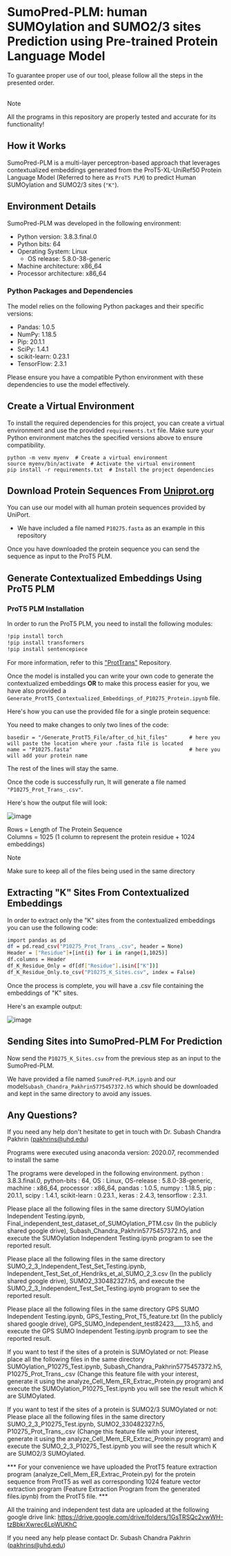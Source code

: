 # SumoPred-PLM: human SUMOylation and SUMO2/3 sites Prediction using Pre-trained Protein Language Model

To guarantee proper use of our tool, please follow all the steps in the presented order.
<br>
<br>
>[!Note]
> All the programs in this repository are properly tested and accurate for its functionality! 
## How it Works
SumoPred-PLM is a multi-layer perceptron-based approach that leverages contextualized embeddings generated
from the ProT5-XL-UniRef50 Protein Language Model (Referred to here as `ProT5 PLM`) to predict Human SUMOylation and SUMO2/3 sites (`"K"`).

## Environment Details

SumoPred-PLM was developed in the following environment:

- Python version: 3.8.3.final.0
- Python bits: 64
- Operating System: Linux
  - OS release: 5.8.0-38-generic
- Machine architecture: x86_64
- Processor architecture: x86_64

### Python Packages and Dependencies

The model relies on the following Python packages and their specific versions:

- Pandas: 1.0.5
- NumPy: 1.18.5
- Pip: 20.1.1
- SciPy: 1.4.1
- scikit-learn: 0.23.1
- TensorFlow: 2.3.1

Please ensure you have a compatible Python environment with these dependencies to use the model effectively.

## Create a Virtual Environment

To install the required dependencies for this project, you can create a virtual environment and use the provided `requirements.txt` file. Make sure your Python environment matches the specified versions above to ensure compatibility.

```
python -m venv myenv  # Create a virtual environment
source myenv/bin/activate  # Activate the virtual environment
pip install -r requirements.txt  # Install the project dependencies
```

## Download Protein Sequences From [Uniprot.org](https://www.uniprot.org/)  

You can use our model with all human protein sequences provided by UniPort.
  - We have included a file named `P10275.fasta` as an example in this repository

Once you have downloaded the protein sequence you can send the sequence as input to the ProT5 PLM.


## Generate Contextualized Embeddings Using ProT5 PLM

### ProT5 PLM Installation 

In order to run the ProT5 PLM, you need to install the following modules:
```bash
!pip install torch
!pip install transformers
!pip install sentencepiece
```

For more information, refer to this ["ProtTrans"](https://github.com/agemagician/ProtTrans) Repository.


Once the model is installed you can write your own code to generate the contextualized embeddings **OR**
to make this process easier for you, we have also provided a `Generate_ProtT5_Contextualized_Embeddings_of_P10275_Protein.ipynb` file.

Here's how you can use the provided file for a single protein sequence:

You need to make changes to only two lines of the code:
```
basedir = "/Generate_ProtT5_File/after_cd_hit_files"       # here you will paste the location where your .fasta file is located
name = "P10275.fasta"                                      # here you will add your protein name
```
The rest of the lines will stay the same.

Once the code is successfully run, It will generate a file named `"P10275_Prot_Trans_.csv"`.

Here's how the output file will look:

<img max-width = 100% alt="image" src="https://github.com/PakhrinLab/SumoPred-PLM/blob/main/Whole_ProtT5_File_of_P10275_Protein.PNG">
<br>

Rows = Length of The Protein Sequence  
Columns = 1025 (1 column to represent the protein residue + 1024 embeddings)
<br>

>[!NOTE]
>Make sure to keep all of the files being used in the same directory


## Extracting "K" Sites From Contextualized Embeddings

In order to extract only the "K" sites from the contextualized embeddings you can use the following code:

``` bash
import pandas as pd
df = pd.read_csv("P10275_Prot_Trans_.csv", header = None)                     # replace with your ProtT5 embeddings file
Header = ["Residue"]+[int(i) for i in range(1,1025)]
df.columns = Header
df_K_Residue_Only = df[df["Residue"].isin(["K"])]
df_K_Residue_Only.to_csv("P10275_K_Sites.csv", index = False)                 # saves the embeddings of only K residues

```

Once the process is complete, you will have a .csv file containing the embeddings of "K" sites.

Here's an example output:

<img max-width = 100% alt="image" src="https://github.com/PakhrinLab/SumoPred-PLM/blob/main/Only_K_Embedding.PNG">
<br>

## Sending Sites into SumoPred-PLM For Prediction

Now send the `P10275_K_Sites.csv` from the previous step as an input to the SumoPred-PLM.

We have provided a file named `SumoPred-PLM.ipynb` and
our model`Subash_Chandra_Pakhrin5775457372.h5` which should be downloaded and kept in the same directory to avoid any issues.


## Any Questions?

If you need any help don't hesitate to get in touch with Dr. Subash Chandra Pakhrin (pakhrins@uhd.edu)

























Programs were executed using anaconda version: 2020.07, recommended to install the same

The programs were developed in the following environment. python : 3.8.3.final.0, python-bits : 64, OS : Linux, OS-release : 5.8.0-38-generic, machine : x86_64, processor : x86_64, pandas : 1.0.5, numpy : 1.18.5, pip : 20.1.1, scipy : 1.4.1, scikit-learn : 0.23.1., keras : 2.4.3, tensorflow : 2.3.1.

Please place all the following files in the same directory
  SUMOylation Independent Testing.ipynb,
  Final_independent_test_dataset_of_SUMOylation_PTM.csv (In the publicly shared google drive),
  Subash_Chandra_Pakhrin5775457372.h5,
  and execute the SUMOylation Independent Testing.ipynb program to see the reported result.

Please place all the following files in the same directory
  SUMO_2_3_Independent_Test_Set_Testing.ipynb,
  Independent_Test_Set_of_Hendriks_et_al_SUMO_2_3.csv (In the publicly shared google drive),
  SUMO2_330482327.h5,
  and execute the SUMO_2_3_Independent_Test_Set_Testing.ipynb program to see the reported result.
  
Please place all the following files in the same directory
  GPS SUMO Independent Testing.ipynb,
  GPS_Testing_Prot_T5_feature.txt (In the publicly shared google drive),
  GPS_SUMO_Independent_test82423____13.h5,
  and execute the GPS SUMO Independent Testing.ipynb program to see the reported result.
 
If you want to test if the sites of a protein is SUMOylated or not:
   Please place all the following files in the same directory
   SUMOylation_P10275_Test.ipynb,
   Subash_Chandra_Pakhrin5775457372.h5,
   P10275_Prot_Trans_.csv (Change this feature file with your interest, generate it using the analyze_Cell_Mem_ER_Extrac_Protein.py program)
   and execute the SUMOylation_P10275_Test.ipynb you will see the result which K are SUMOylated.
   
If you want to test if the sites of a protein is SUMO2/3 SUMOylated or not:
   Please place all the following files in the same directory
   SUMO_2_3_P10275_Test.ipynb,
   SUMO2_330482327.h5,
   P10275_Prot_Trans_.csv (Change this feature file with your interest, generate it using the analyze_Cell_Mem_ER_Extrac_Protein.py program)
   and execute the SUMO_2_3_P10275_Test.ipynb you will see the result which K are SUMO2/3 SUMOylated.
   
  *** For your convenience we have uploaded the ProtT5 feature extraction program (analyze_Cell_Mem_ER_Extrac_Protein.py) for the protein sequence from ProtT5 as well as corresponding 1024 feature vector extraction program (Feature Extraction Program from the generated files.ipynb) from the ProtT5 file. ***

All the training and independent test data are uploaded at the following google drive link: https://drive.google.com/drive/folders/1GsTRSQc2vwWH-tzBbkrXwrec6LpWUKhC

If you need any help please contact Dr. Subash Chandra Pakhrin (pakhrins@uhd.edu) 
